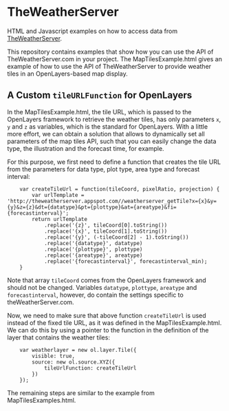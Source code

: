 # TheWeatherServer
HTML and Javascript examples on how to access data from <a href="http://theweatherserver.com">TheWeatherServer</a>.

This repository contains examples that show how you can use the API of TheWeatherServer.com in your project. The MapTilesExample.html gives an example of how to use the API of TheWeatherServer to provide weather tiles in an OpenLayers-based map display.

A Custom `tileURLFunction` for OpenLayers
----------------------------------------

In the MapTilesExample.html, the tile URL, which is passed to the OpenLayers framework to retrieve the weather tiles, has only parameters `x`, `y` and `z` as variables, which is the standard for OpenLayers. With a little more effort, we can obtain a solution that allows to dynamically set all parameters of the map tiles API, such that you can easily change the data type, the illustration and the forecast time, for example.

For this purpose, we first need to define a function that creates the tile URL from the parameters for data type, plot type, area type and forecast interval:

```
    var createTileUrl = function(tileCoord, pixelRatio, projection) {
        var urlTemplate = 'http://theweatherserver.appspot.com//weatherserver_getTile?x={x}&y={y}&z={z}&dt={datatype}&pt={plottype}&at={areatype}&fi={forecastinterval}';
        return urlTemplate
            .replace('{z}', tileCoord[0].toString())
            .replace('{x}', tileCoord[1].toString())
            .replace('{y}', (-tileCoord[2] - 1).toString())
            .replace('{datatype}', datatype)
            .replace('{plottype}', plottype)
            .replace('{areatype}', areatype)
            .replace('{forecastinterval}', forecastinterval_min);
    }
```      

Note that array `tileCoord` comes from the OpenLayers framework and should not be changed. Variables `datatype`, `plottype`, `areatype` and `forecastinterval`, however, do contain the settings specific to theWeatherServer.com.

Now, we need to make sure that above function `createTileUrl` is used instead of the fixed tile URL, as it was defined in the MapTilesExample.html. We can do this by using a pointer to the function in the definition of the layer that contains the weather tiles:

```
    var weatherlayer = new ol.layer.Tile({
        visible: true,
        source: new ol.source.XYZ({
            tileUrlFunction: createTileUrl
        })
    });
```

The remaining steps are similar to the example from MapTilesExamples.html.

